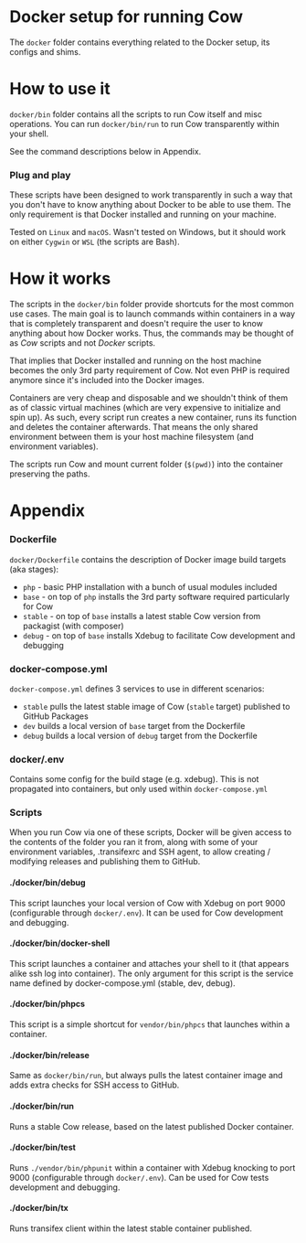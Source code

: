 # Docker setup for running Cow

The `docker` folder contains everything related to the Docker setup, its configs and shims.

# How to use it

`docker/bin` folder contains all the scripts to run Cow itself and misc operations.
You can run `docker/bin/run` to run Cow transparently within your shell.

See the command descriptions below in Appendix.


### Plug and play

These scripts have been designed to work transparently in such a way that
you don't have to know anything about Docker to be able to use them. The only requirement
is that Docker installed and running on your machine.

Tested on `Linux` and `macOS`.
Wasn't tested on Windows, but it should work on either `Cygwin` or `WSL` (the scripts are Bash).


# How it works

The scripts in the `docker/bin` folder provide shortcuts for the most common use cases.
The main goal is to launch commands within containers in a way that is completely transparent
and doesn't require the user to know anything about how Docker works. Thus, the commands may be
thought of as _Cow_ scripts and not _Docker_ scripts.

That implies that Docker installed and running on the host machine becomes the only 3rd party
requirement of Cow. Not even PHP is required anymore since it's included into the Docker images.

Containers are very cheap and disposable and we shouldn't think of them as of classic virtual machines (which
are very expensive to initialize and spin up). As such, every script run creates a new
container, runs its function and deletes the container afterwards. That means the only shared
environment between them is your host machine filesystem (and environment variables).

The scripts run Cow and mount current folder (`$(pwd)`) into the container preserving the paths.


# Appendix

### Dockerfile

`docker/Dockerfile` contains the description of Docker image build targets (aka stages):
  - `php` - basic PHP installation with a bunch of usual modules included
  - `base` - on top of `php` installs the 3rd party software required particularly for Cow
  - `stable` - on top of `base` installs a latest stable Cow version from packagist (with composer)
  - `debug` - on top of `base` installs Xdebug to facilitate Cow development and debugging


### docker-compose.yml

`docker-compose.yml` defines 3 services to use in different scenarios:
  - `stable` pulls the latest stable image of Cow (`stable` target) published to GitHub Packages
  - `dev` builds a local version of `base` target from the Dockerfile
  - `debug` builds a local version of `debug` target from the Dockerfile

### docker/.env

Contains some config for the build stage (e.g. xdebug). This is not propagated into containers,
but only used within `docker-compose.yml`


### Scripts

When you run Cow via one of these scripts, Docker will be given access to the contents of the folder you ran it from, along with some of your environment variables, .transifexrc and SSH agent, to allow creating / modifying releases and publishing them to GitHub.

#### ./docker/bin/debug

This script launches your local version of Cow with Xdebug on port 9000 (configurable through `docker/.env`).
It can be used for Cow development and debugging.


#### ./docker/bin/docker-shell

This script launches a container and attaches your shell to it (that appears alike ssh log into container).
The only argument for this script is the service name defined by docker-compose.yml (stable, dev, debug).


#### ./docker/bin/phpcs

This script is a simple shortcut for `vendor/bin/phpcs` that launches within a container.


#### ./docker/bin/release

Same as `docker/bin/run`, but always pulls the latest container image and adds extra checks for SSH access to GitHub.


#### ./docker/bin/run

Runs a stable Cow release, based on the latest published Docker container.


#### ./docker/bin/test

Runs `./vendor/bin/phpunit` within a container with Xdebug knocking to port 9000 (configurable through `docker/.env`).
Can be used for Cow tests development and debugging.


#### ./docker/bin/tx

Runs transifex client within the latest stable container published.
